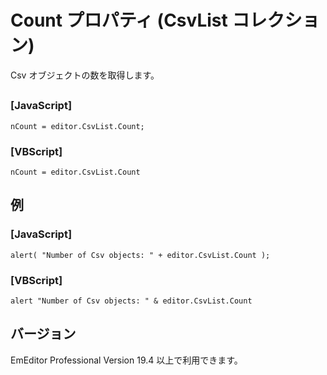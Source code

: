# Count プロパティ (CsvList コレクション)

Csv オブジェクトの数を取得します。

## 

### \[JavaScript\]

```
nCount = editor.CsvList.Count;
```

### \[VBScript\]

```
nCount = editor.CsvList.Count
```

## 例

### \[JavaScript\]

```
alert( "Number of Csv objects: " + editor.CsvList.Count );
```

### \[VBScript\]

```
alert "Number of Csv objects: " & editor.CsvList.Count
```

## バージョン

EmEditor Professional Version 19.4 以上で利用できます。
